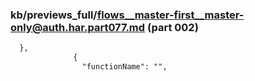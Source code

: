 ### kb/previews_full/flows__master-first__master-only@auth.har.part077.md (part 002)

```md
  },
              {
                "functionName": "",
       
```

```
